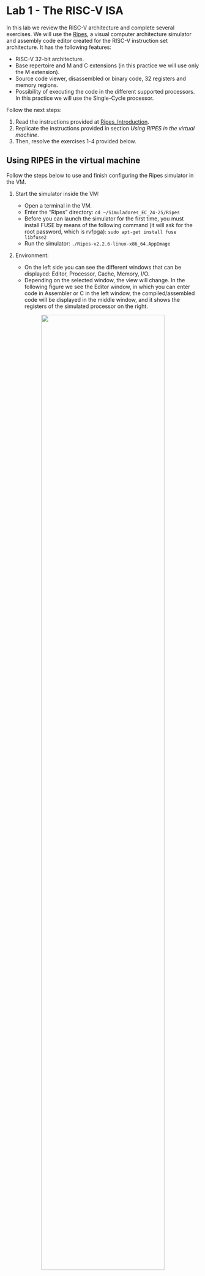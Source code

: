 # Lab 1 - The RISC-V ISA
In this lab we review the RISC-V architecture and complete several exercises. We will use the [Ripes](https://github.com/mortbopet/Ripes), a visual computer architecture simulator and assembly code editor created for the RISC-V instruction set architecture. It has the following features:

- RISC-V 32-bit architecture.
- Base repertoire and M and C extensions (in this practice we will use only the M extension).
- Source code viewer, disassembled or binary code, 32 registers and memory regions.
- Possibility of executing the code in the different supported processors. In this practice we will use the Single-Cycle processor.

Follow the next steps:
1. Read the instructions provided at [Ripes_Introduction](https://github.com/mortbopet/Ripes/blob/master/docs/introduction.md).
2. Replicate the instructions provided in section *Using RIPES in the virtual machine*.
3. Then, resolve the exercises 1-4 provided below.


## Using RIPES in the virtual machine
Follow the steps below to use and finish configuring the Ripes simulator in the VM.

1. Start the simulator inside the VM:
    - Open a terminal in the VM.
    - Enter the “Ripes” directory: ```cd ~/Simuladores_EC_24-25/Ripes```
    - Before you can launch the simulator for the first time, you must install FUSE by means of the following command (it will ask for the root password, which is rvfpga): ```sudo apt-get install fuse libfuse2```
    - Run the simulator: ```./Ripes-v2.2.6-linux-x86_64.AppImage```

2. Environment:
    - On the left side you can see the different windows that can be displayed: Editor, Processor, Cache, Memory, I/O.
    - Depending on the selected window, the view will change. In the following figure we see the Editor window, in which you can enter code in Assembler or C in the left window, the compiled/assembled code will be displayed in the middle window, and it shows the registers of the simulated processor on the right.

<p align="center">
  <img src="Images/EditorFigure.png" width=80% height=80%>
</p>

3. Before simulating the program, select the Single Cycle processor, enable the M extension and disable the C extension:

<p align="center">
  <img src="Images/SingleCycle.png" width=80% height=80%>
</p>

4. The following RISC-V assembly program subtracts 1 to each element of vector ```v```.

```
  .global main
  
  .equ n ,10
  
  .data
  v: .word 12 ,1 , -2 ,15 , -8 ,4 , -31 ,8 ,8 ,25
  
  .text
  main:
    li s1 , n
    mv s2 , zero # s2 es i
    for:
      beq s2,s1,fin
      la t1 , v 		# t1= @base de v
      slli t3 ,s2 ,2 	# i*4
      add t2 ,t1 ,t3 	# t2= @efectiva de v[i]
      lw s3 ,0( t2)
      addi s3 ,s3 ,-1
      sw s3 ,0( t2)
      addi s2 ,s2 ,1 	# i=i+1
      j for
    fin:
    j fin
```

To simulate the program, type or copy it into the window on the left. For example, in the following figure you can see the previous program (which we also use in Exercise 1 below). On the right you can see the disassembled version.

<p align="center">
  <img src="Images/Ex1.png" width=80% height=80%>
</p>

5. The top menu allows us to control the simulation. By hovering the mouse over each button we are informed about its functionality.

<p align="center">
  <img src="Images/Menu.png" width=40% height=40%>
</p>

6. We can execute the code step by step:
    - The “minor” and “major” arrows in the top menu allow us to go forward or backward instruction by instruction.
    - The current instruction is shown highlighted in red.

<p align="center">
  <img src="Images/Execution.png" width=40% height=40%>
</p>

7. Disassembled/binary code window and registers window:
    - The registers will be updated as we progress through the program.
    - When a register is updated, it will be highlighted in yellow.
    - The middle window shows the disassembled code. Note that, unlike the source, it only includes instructions (not pseudo-instructions).

<p align="center">
  <img src="Images/Registers.png" width=90% height=90%>
</p>

8. The Memory window allows us to visualize the different memory sections. The figure shows the .text section, which includes the text of the code. At the bottom you must select, from the “Go to section” menu, the .text section. You can check that the hexadecimal code corresponds to the program instructions in the Editor.

<p align="center">
  <img src="Images/Memory.png" width=90% height=90%>
</p>

9. At the bottom, in the “Go to section” menu, we can switch to the .data section. You can check that the data correspond to the vector components in the Editor.

<p align="center">
  <img src="Images/DataSection.png" width=90% height=90%>
</p>

10. Set up the simulator to compile and run C programs. Follow these steps (the full instructions are available at this [link](https://github.com/mortbopet/Ripes/blob/master/docs/c_programming.md)):

  - Download the RISC-V toolchain:
      - The Ripes simulator webpage recommends to download the pre-built toolchain [here](https://github.com/sifive/freedom-tools/releases/tag/v2020.04.0-Toolchain.Only). This is the procedure we follow here, but you can also download the toolchain sources and compile them yourself.
      - Copy the downloaded file to ```/home/rvfpga/Simuladores_EC_24-25/Ripes/```
      - Unzip the file ```riscv64-unknown-elf-gcc-8.3.0-2020.04.1-x86_64-linux-ubuntu14.tar.gz``` by right-clicking on the file and selecting "Extract Here."

<p align="center">
  <img src="Images/ExtractHere.png" width=90% height=90%>
</p>


  - Set the compiler path in Ripes:
      - In the top menu of Ripes, open "Edit-Settings":

      <p align="center">
        <img src="Images/EditSettings.png" width=40% height=40%>
      </p>


      - In the window that opens, go to the "Compiler" tab.

      <p align="center">
        <img src="Images/PathCompiler.png" width=90% height=90%>
      </p>


      - In the "Browse" section, select the C compiler (the file named ```riscv64-unknown-elf-gcc```), which is located in the following path (you can copy and paste the path in the "Compiler path"):

      ```
      /home/rvfpga/Simuladores_EC_24-25/Ripes/riscv64-unknown-elf-gcc-8.3.0-2020.04.1-x86_64-linux-ubuntu14/bin/riscv64-unknown-elf-gcc
      ```

      <p align="center">
        <img src="Images/PathCompiler2.png" width=90% height=90%>
      </p>

      <p align="center">
        <img src="Images/PathCompiler3.png" width=90% height=90%>
      </p>


  - Set the appropriate arguments:
      - Compiler arguments: ```-O1```
      - Linker arguments: ```-static-libgcc -lm```

      <p align="center">
        <img src="Images/Linker.png" width=90% height=90%>
      </p>


11. To simulate a C program, write or copy it into the left window, marking "Input Type" as C language. For example, try the next C program (which we use later in an exercise):

```
int main(void)
{
   int i,result,num=7;

   if (num > 1){
      result = num;
      for (i=num-1;i>1;i--)
      result = result*i;
   }
   else
      result=1;

   printf("Factorial = %d",result);

   while(1);
}
```

12. Next, compile the program by clicking on the hammer icon. If the program is correct, the disassembled version will appear in the central window:

<p align="center">
  <img src="Images/Martillo.png" width=90% height=90%>
</p>

13. Run the program by clicking the "Fast Execution" button. The result of the factorial calculation will appear in the console:

<p align="center">
  <img src="Images/Execution.png" width=70% height=70%>
</p>

14. Recompile the program with different optimization levels (see step 10 above) and compare the assembled programs generated by each of them.

15. Recompile the program with a -O0 optimization level and the following two different scenarios: M extension enabled and M extension disabled (see step 3 above). Compare the assembly code generated for the ```main``` function in each scenario.


## Exercise 1
Given the following RISC-V assembly code:

```
  .global main
  
  .equ n ,10
  
  .data
  v: .word 12 ,1 , -2 ,15 , -8 ,4 , -31 ,8 ,8 ,25
  
  .text
  main:
    li s1 , n
    mv s2 , zero # s2 es i
    for:
      beq s2,s1,fin
      la t1 , v 		# t1= @base de v
      slli t3 ,s2 ,2 	# i*4
      add t2 ,t1 ,t3 	# t2= @efectiva de v[i]
      lw s3 ,0( t2)
      addi s3 ,s3 ,-1
      sw s3 ,0( t2)
      addi s2 ,s2 ,1 	# i=i+1
      j for
    fin:
    j fin
```

This code should work both on the board (RVfpga-Nexys) and on the Whisper/Ripes simulators. At ```/home/rvfpga/Simuladores_EC_24-25/RVfpga/Projects/Lab1_Ex1``` we provide a project that can be directly used on RVfpga-Whisper. To execute on Ripes, just copy the code in the editor. To execute on RVfpga-Nexys, make sure you comment line ```debug_tool = whisper``` in file ```platformio.ini```.

Run the code and answer the following questions. Add screenshots of the execution to complement your answers.

- Briefly explain what the code does.
- Provide examples of the different addressing modes we explained in theory based on the instructions in the program (use examples of instructions, not pseudo-instructions).
- What instruction does the pseudo-instruction ```li s1, n``` translate to?
- What instruction does the pseudo-instruction ```mv s2, zero``` translate to?
- To which machine instruction in hexadecimal does the pseudo-instruction ```mv s2, zero``` translate? Considering the format of RISC-V instructions, explain which fields the machine instruction contains.
- Take a screenshot of the memory viewer clearly identifying, one by one, the instructions that make up the for loop. Are they properly aligned?
- Take a screenshot of the memory viewer at the end of each iteration, showing how the vector evolves.
- In this code, a simple modification can be made to improve its performance. Write modified code, explain why it improves efficiency, and show a screenshot in which the final vector is visible in memory.
- Modify the code so that it subtracts 1 from the components whose stored value is odd and adds 1 to the components whose stored value is even.


## Exercise 2
The Bubble Sort algorithm sorts the elements of a vector from smallest to largest using a very straightforward procedure: it repeatedly traverses the vector, swapping successive positions if V(i) > V(i+1), until no swaps are made.

The following pseudocode is provided as a guide (Note: use a constant, N, to define the length of the vector):

```
do 
  swapped=false 
  for i from 0 to N-2 do: 
    if V[i] > V[i+1] then 
      swap(V[i], V[i+1]) 
      swapped = true 
    end if 
  end for 
while swapped 
```

**PROGRAMMING IN RISC-V ASSEMBLY:**

- Implement the algorithm in RISC-V assembly. Include a ```main``` function that performs most functionality and that calls a function called ```swap```, that exchanges ```V[i]``` and ```V[i+1]```. Test the program in Ripes.
- Explain the prologue you have created for the ```swap``` function. Is it a leaf or non-leaf subroutine? What is the difference, and how does it affect the prologue?
- Copy the instructions that prepare the input parameters for the swap subroutine. Do you pass the parameters by value or by reference? Why?
- Take several screenshots during the execution of the program at relevant points, showing the instructions, registers, and memory. For example, you can show the evolution of memory as the data gets sorted.

**PROGRAMMING IN C:**

The following code is a possible C implementation of the above pseudocode (the first one for Ripes and the second one for RVfpga-Whisper). At ```/home/rvfpga/Simuladores_EC_24-25/RVfpga/Projects/Lab1_Ex2``` we provide a project that can be directly used on the RVfpga-Whisper simulator. To execute the program on RVfpga-Nexys, make sure you comment line ```debug_tool = whisper``` in file ```platformio.ini```.

- Compile the code with two different optimization levels: -O0 and -O1.
  - For each optimization level, test the execution of the program step-by-step, both in C and in RISC-V assembly.
  - Compare the obtained ```swap``` and ```main``` functions for each optimization level.
  - NOTE: this item can only be tested in Whisper or Ripes, not on the board.

**RIPES:**
```
#define N 4

int V[N]={5,2,3,1};

void main(void)
{
   int swapped=1, i;

   while(swapped){
       swapped=0;
       for (i=0; i<(N-1); i++){
           if (V[i] > V[i+1]){
               swap(&V[i], &V[i+1]);
               swapped=1;
           }
       }
   }

   while(1);

}

void swap(int *V, int *W){
   int temp;
   temp=*V;
   *V=*W;
   *W=temp;
}
```

**WHISPER:**
```
#if defined(D_NEXYS_A7)
   #include <bsp_printf.h>
   #include <bsp_mem_map.h>
   #include <bsp_version.h>
#else
   PRE_COMPILED_MSG("no platform was defined")
#endif

#include <psp_api.h>

#define N 4

int V[N]={5,2,3,1};

void main(void)
{
   int swapped=1, i;

   while(swapped){
       swapped=0;
       for (i=0; i<(N-1); i++){
           if (V[i] > V[i+1]){
               swap(&V[i], &V[i+1]);
               swapped=1;
           }
       }
   }

   while(1);

}

void swap(int *V, int *W){
   int temp;
   temp=*V;
   *V=*W;
   *W=temp;
}
```


## Exercise 3
Given the following RISC-V assembly code:

```
.global main

.equ n ,5

.data
res: .word 0

.text
main:
  li a1 , n
  la s3 , res
  call factorial
  sw a0 ,0( s3 )
  fin:
  j fin

factorial:
  # prologo
  addi sp , sp , -8
  sw s1 ,0( sp )
  sw s2 ,4( sp )
  # cuerpo
  li s1 ,1
  mv s2 , a1
  li s3 ,1
  for:
    ble s2 , s3 , fin_for
    mul s1 , s1 , s3
    addi s2 , s2 , -1
    j for
  fin_for:
  mv a0 , s1
  # epilogo
  lw s1 ,0( sp )
  lw s2 ,4( sp )
  addi sp , sp ,8
  jr ra

```

At ```/home/rvfpga/Simuladores_EC_24-25/RVfpga/Projects/Lab1_Ex3``` we provide a project that can be directly used on RVfpga-Whisper. To execute on Ripes, just copy the code in the editor. To execute on RVfpga-Nexys, make sure you comment line ```debug_tool = whisper``` in file ```platformio.ini```.

Run the code and answer the following questions. Add screenshots to complement your answers.

- The code contains three errors. Identify and correct them. Copy the modified code, explain the corrections, and include a screenshot illustrating its functionality.
- Find examples of each of the formats used in RISCV (R, I, S, B, U, J) and explain these formats in detail based on the examples shown.
- What values does the stack contain, and what is the value of sp during the execution of the subroutine? Justify your answer.
- Suppose the processor did not include the M extension (you can research this extension online). Perform the multiplication in the factorial function by calling a new subroutine that calculates the multiplication through successive additions (within a loop, add the multiplicand as many times as indicated by the multiplier). Show and explain the modifications you made and illustrate their execution. Emphasize the management involved in introducing a new nested subroutine, particularly in terms of saving registers and the evolution of the stack.


## Exercise 4
Given the following C code that computes the factorial of an integer number (the first one for Ripes and the second one for RVfpga-Whisper). At ```/home/rvfpga/Simuladores_EC_24-25/RVfpga/Projects/Lab1_Ex4``` we provide a project that can be directly used on the RVfpga-Whisper simulator. To execute on RVfpga-Nexys, make sure you comment line ```debug_tool = whisper``` in file ```platformio.ini```.

**RIPES:**
```
int main(void)
{
   int i,result,num=7;

   if (num > 1){
      result = num;
      for (i=num-1;i>1;i--)
      result = result*i;
   }
   else
      result=1;

   printf("Factorial = %d",result);

   while(1);
}
```

**WHISPER:**
```
#if defined(D_NEXYS_A7)
   #include <bsp_printf.h>
   #include <bsp_mem_map.h>
   #include <bsp_version.h>
#else
   PRE_COMPILED_MSG("no platform was defined")
#endif

#include <psp_api.h>

int main(void)
{
   int i,result,num=7;

   /* Initialize Uart */
   uartInit();

    if (num > 1){
      result = num;
      for (i=num-1;i>1;i--)
      result = result*i;
   }
   else
      result=1;

   printfNexys("Factorial = %d",result);

   while(1);
}
```

Run the code and answer the following questions. Add screenshots to complement your answers.

- Default compilation (-O0 optimization level):
    - Explain in detail the ```main``` function generated in RISC-V assembly.
    - Is the ```ra``` register preserved at any point? Why?
    - Of the other registers, which ones are preserved? Why?

- Compile with -O1 (this item can only be tested in Whisper or Ripes, not on the board):
    - The function is very simple. Explain what it does and why it is so simple.

Replace the previous code for the following one, in which the input integer number is generated randomly. Analyze the assembly functions generated with different optimization levels (-O0, -O1, -O2, -O3, -Os), and explain the differences between them and with respect to the previous code. Analyze the simulation of each scenario in Ripes.

```
#include <stdio.h>
#include <stdlib.h>
#include <time.h>

int main(void)
{
   int i,result,num;

   srand(time(NULL));
   num = (rand() % 10) + 1;

   if (num > 1){
      result = num;
      for (i=num-1;i>1;i--)
      result = result*i;
   }
   else
      result=1;

   printf("Factorial = %d",result);

   while(1);
}
```

